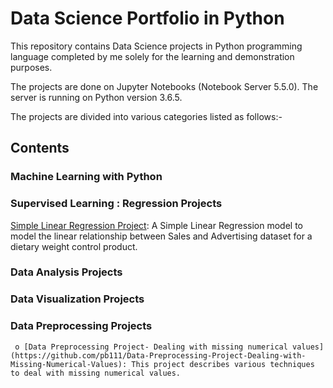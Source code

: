 # Data Science Portfolio in Python

This repository contains Data Science projects in Python programming language completed by me solely for the learning and demonstration purposes. 

The projects are done on Jupyter Notebooks (Notebook Server 5.5.0). The server is running on Python version 3.6.5.

The projects are divided into various categories listed as follows:- 

## Contents
 
  ### Machine Learning with Python
   
   ### Supervised Learning : Regression Projects 
   
   [Simple Linear Regression Project](https://github.com/pb111/data-science-portfolio/blob/master/SLR%20Project.ipynb): A Simple  Linear Regression model to model the linear relationship between Sales and Advertising dataset for a dietary weight control product.
     
   ### Data Analysis Projects
   
   
   ### Data Visualization Projects
   
     
   ### Data Preprocessing Projects
   
     o [Data Preprocessing Project- Dealing with missing numerical values](https://github.com/pb111/Data-Preprocessing-Project-Dealing-with-Missing-Numerical-Values): This project describes various techniques to deal with missing numerical values. 
